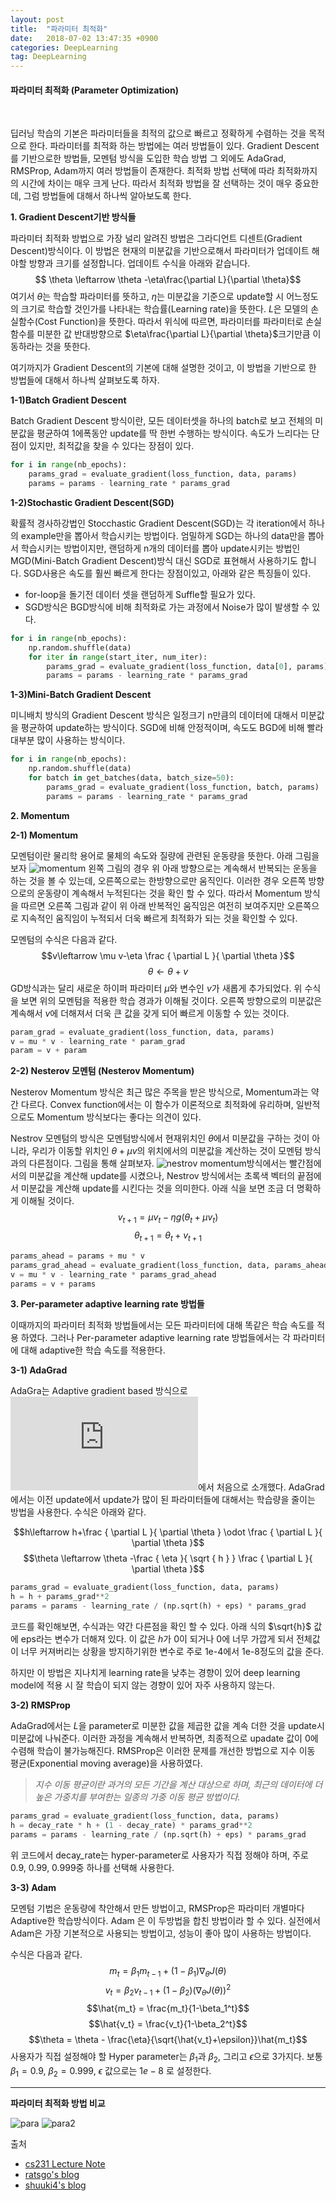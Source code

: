 ```yaml
---
layout: post
title:  "파라미터 최적화"
date:   2018-07-02 13:47:35 +0900
categories: DeepLearning
tag: DeepLearning
---
```


#### 파라미터 최적화 (Parameter Optimization)
<br/>

딥러닝 학습의 기본은 파라미터들을 최적의 값으로 빠르고 정확하게 수렴하는 것을 목적으로 한다.
파라미터를 최적화 하는 방법에는 여러 방법들이 있다. Gradient Descent를 기반으로한 방법들, 모멘텀 방식을 도입한 학습 방법 그 외에도 AdaGrad, RMSProp, Adam까지 여러 방법들이 존재한다.
최적화 방법 선택에 따라 최적화까지의 시간에 차이는 매우 크게 난다. 따라서 최적화 방법을 잘 선택하는 것이 매우 중요한데, 그럼 방법들에 대해서 하나씩 알아보도록 한다.

**1. Gradient Descent기반 방식들**

파라미터 최적화 방법으로 가장 널리 알려진 방법은 그라디언트 디센트(Gradient Descent)방식이다. 이 방법은 현재의 미분값을 기반으로해서 파라미터가 업데이트 해야할 방향과 크기를 설정합니다. 업데이트 수식을 아래와 같습니다.
$$ \theta \leftarrow \theta -\eta\frac{\partial L}{\partial \theta}$$
여기서 $\theta$는 학습할 파라미터를 뜻하고, $\eta$는 미분값을 기준으로 update할 시 어느정도의 크기로 학습할 것인가를 나타내는 학습률(Learning rate)을 뜻한다. $L$은 모델의 손실함수(Cost Function)을 뜻한다.
따라서 위식에 따르면, 파라미터를 파라미터로 손실함수를 미분한 값 반대방향으로 $\eta\frac{\partial L}{\partial \theta}$크기만큼 이동하라는 것을 뜻한다.

여기까지가 Gradient Descent의 기본에 대해 설명한 것이고, 이 방법을 기반으로 한 방법들에 대해서 하나씩 살펴보도록 하자.

**1-1)Batch Gradient Descent**

Batch Gradient Descent 방식이란, 모든 데이터셋을 하나의 batch로 보고 전체의 미분값을 평균하여 1에폭동안 update를 딱 한번 수행하는 방식이다. 속도가 느리다는 단점이 있지만, 최적값을 찾을 수 있다는 장점이 있다.
```python
for i in range(nb_epochs):
    params_grad = evaluate_gradient(loss_function, data, params)
    params = params - learning_rate * params_grad
```

**1-2)Stochastic Gradient Descent(SGD)**

확률적 경사하강법인 Stocchastic Gradient Descent(SGD)는 각 iteration에서 하나의 example만을 뽑아서 학습시키는 방법이다. 엄밀하게 SGD는 하나의 data만을 뽑아서 학습시키는 방법이지만, 랜덤하게 n개의 데이터를 뽑아 update시키는 방법인 MGD(Mini-Batch Gradient Descent)방식 대신 SGD로 표현해서 사용하기도 합니다. SGD사용은 속도를 훨씬 빠르게 한다는 장점이있고, 아래와 같은 특징들이 있다.
* for-loop을 돌기전 데이터 셋을 랜덤하게 Suffle할 필요가 있다.
* SGD방식은 BGD방식에 비해 최적화로 가는 과정에서 Noise가 많이 발생할 수 있다.
```python
for i in range(nb_epochs):
    np.random.shuffle(data)
    for iter in range(start_iter, num_iter):
    	params_grad = evaluate_gradient(loss_function, data[0], params)
    	params = params - learning_rate * params_grad
```

**1-3)Mini-Batch Gradient Descent**

미니배치 방식의 Gradient Descent 방식은 일정크기 n만큼의 데이터에 대해서 미분값을 평균하여 update하는 방식이다. SGD에 비해 안정적이며, 속도도 BGD에 비해 빨라 대부분 많이 사용하는 방식이다.

```python
for i in range(nb_epochs):
    np.random.shuffle(data)
    for batch in get_batches(data, batch_size=50):
    	params_grad = evaluate_gradient(loss_function, batch, params)
    	params = params - learning_rate * params_grad
```


**2. Momentum**

**2-1) Momentum**

모멘텀이란 물리학 용어로 물체의 속도와 질량에 관련된 운동량을 뜻한다. 아래 그림을 보자
![momentum](https://encrypted-tbn0.gstatic.com/images?q=tbn:ANd9GcSev7u058BSjclHjekadU10geQdMMG_DHTDYoJTS4XbGj38AlfG)
왼쪽 그림의 경우 위 아래 방향으로는 계속해서 반복되는 운동을 하는 것을 볼 수 있는데, 오른쪽으로는 한방향으로만 움직인다. 이러한 경우 오른쪽 방향으로의 운동량이 계속해서 누적된다는 것을 확인 할 수 있다. 따라서 Momentum 방식을 따르면 오른쪽 그림과 같이 위 아래 반복적인 움직임은 여전히 보여주지만 오른쪽으로 지속적인 움직임이 누적되서 더욱 빠르게 최적화가 되는 것을 확인할 수 있다.

모멘텀의 수식은 다음과 같다.
$$v\leftarrow \mu v-\eta \frac { \partial L }{ \partial \theta  }$$$$\theta \leftarrow \theta +v$$
GD방식과는 달리 새로운 하이퍼 파라미터 $\mu$와 변수인 $v$가 새롭게 추가되었다.
위 수식을 보면 위의 모멘텀을 적용한 학습 경과가 이해될 것이다. 오른쪽 방향으로의 미분값은 계속해서 $v$에 더해져서 더욱 큰 값을 갖게 되어 빠르게 이동할 수 있는 것이다.

```python
param_grad = evaluate_gradient(loss_function, data, params)
v = mu * v - learning_rate * param_grad
param = v + param
```

**2-2) Nesterov 모멘텀 (Nesterov Momentum)**

Nesterov Momentum 방식은 최근 많은 주목을 받은 방식으로, Momentum과는 약간 다르다. Convex function에서는 이 함수가 이론적으로 최적화에 유리하며, 일반적으로도 Momentum 방식보다는 좋다는 의견이 있다.

Nestrov 모멘텀의 방식은 모멘텀방식에서 현재위치인 $\theta$에서 미분값을 구하는 것이 아니라, 우리가 이동할 위치인 $\theta+\mu v$의 위치에서의 미분값을 계산하는 것이 모멘텀 방식과의 다른점이다.
그림을 통해 살펴보자.
![nestrov](http://aikorea.org/cs231n/assets/nn3/nesterov.jpeg)
momentum방식에서는 빨간점에서의 미분값을 계산해 update를 시켰으나, Nestrov 방식에서는 초록색 벡터의 끝점에서 미분값을 계산해 update를 시킨다는 것을 의미한다.
아래 식을 보면 조금 더 명확하게 이해될 것이다.
$$v_{t+1}=\mu v_{t}-\eta g(\theta_{t}+\mu v_{t})$$$$\theta_{t+1}=\theta_{t}+v_{t+1}$$

```python
params_ahead = params + mu * v
params_grad_ahead = evaluate_gradient(loss_function, data, params_ahead)
v = mu * v - learning_rate * params_grad_ahead
params = v + params
```

**3. Per-parameter adaptive learning rate 방법들**

이때까지의 파라미터 최적화 방법들에서는 모든 파라미터에 대해 똑같은 학습 속도를 적용 하였다. 그러나 Per-parameter adaptive learning rate 방법들에서는 각 파라미터에 대해 adaptive한 학습 속도를 적용한다.

**3-1) AdaGrad**

AdaGra는 Adaptive gradient based 방식으로 ![Duchi et al.](http://jmlr.org/papers/v12/duchi11a.html)에서 처음으로 소개했다.
AdaGrad에서는 이전 update에서 update가 많이 된 파라미터들에 대해서는 학습량을 줄이는 방법을 사용한다. 수식은 아래와 같다.

$$h\leftarrow h+\frac { \partial L }{ \partial \theta  } \odot \frac { \partial L }{ \partial \theta  }$$ $$\theta \leftarrow \theta -\frac { \eta  }{ \sqrt { h }  } \frac { \partial L }{ \partial \theta  }$$


```python
params_grad = evaluate_gradient(loss_function, data, params)
h = h + params_grad**2
params = params - learning_rate / (np.sqrt(h) + eps) * params_grad
```

코드를 확인해보면, 수식과는 약간 다른점을 확인 할 수 있다. 아래 식의 $\sqrt{h}$ 값에 eps라는 변수가 더해져 있다. 이 값은 $h$가 0이 되거나 0에 너무 가깝게 되서 전체값이 너무 커져버리는 상황을 방지하기위한 변수로 주로 1e-4에서 1e-8정도의 값을 준다.

하지만 이 방법은 지나치게 learning rate을 낮추는 경향이 있어 deep learning model에 적용 시 잘 학습이 되지 않는 경향이 있어 자주 사용하지 않는다.

**3-2) RMSProp**

AdaGrad에서는 $L$을 parameter로 미분한 값을 제곱한 값을 계속 더한 것을 update시 미분값에 나눠준다. 이러한 과정을 계속해서 반복하면, 최종적으로 upadate 값이 0에 수렴해 학습이 불가능해진다.
RMSProp은 이러한 문제를 개선한 방법으로 지수 이동 평균(Exponential moving average)을 사용하였다.
> *지수 이동 평균이란 과거의 모든 기간을 계산 대상으로 하며, 최근의 데이터에 더 높은 가중치를 부여한는 일종의 가중 이동 평균 방법이다.*

```python
params_grad = evaluate_gradient(loss_function, data, params)
h = decay_rate * h + (1 - decay_rate) * params_grad**2
params = params - learning_rate / (np.sqrt(h) + eps) * params_grad
```
위 코드에서 decay_rate는 hyper-parameter로 사용자가 직접 정해야 하며, 주로 0.9, 0.99, 0.999중 하나를 선택해 사용한다.

**3-3) Adam**

모멘텀 기법은 운동량에 착안해서 만든 방법이고, RMSProp은 파라미터 개별마다 Adaptive한 학습방식이다. Adam 은 이 두방법을 합친 방법이라 할 수 있다.
실전에서 Adam은 가장 기본적으로 사용되는 방법이고, 성능이 좋아 많이 사용하는 방법이다.

수식은 다음과 같다.
$$m_t = \beta_1 m_{t-1} + (1-\beta_1)\nabla_\theta J(\theta)$$ $$v_t = \beta_2 v_{t-1} + (1-\beta_2)(\nabla_\theta J(\theta))^2$$ $$\hat{m_t} = \frac{m_t}{1-\beta_1^t}$$ $$\hat{v_t} = \frac{v_t}{1-\beta_2^t}$$ $$\theta = \theta - \frac{\eta}{\sqrt{\hat{v_t}+\epsilon}}\hat{m_t}$$
사용자가 직접 설정해야 할 Hyper parameter는 $\beta_{1}$과 $\beta_{2}$, 그리고 $\epsilon$으로 3가지다.
보통 $\beta_{1}=0.9$, $\beta_{2}=0.999$, $\epsilon$ 값으로는 $1e-8$ 로 설정한다.


---

**파라미터 최적화 방법 비교**

![para](http://aikorea.org/cs231n/assets/nn3/opt2.gif)
![para2](http://aikorea.org/cs231n/assets/nn3/opt1.gif)


출처
* [cs231 Lecture Note](http://cs231n.github.io/neural-networks-3/#hyper)
* [ratsgo's blog](https://ratsgo.github.io/deep%20learning/2017/04/22/NNtricks/)
* [shuuki4's blog](http://shuuki4.github.io/deep%20learning/2016/05/20/Gradient-Descent-Algorithm-Overview.html)
